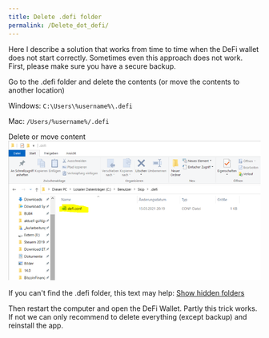 ```yaml
---
title: Delete .defi folder
permalink: /Delete_dot_defi/
---
```


Here I describe a solution that works from time to time when the DeFi wallet does not start correctly. Sometimes even this approach does not work. First, please make sure you have a secure backup.

Go to the .defi folder and delete the contents (or move the contents to another location)

Windows: `C:\Users\%username%\.defi`

Mac: `/Users/%username%/.defi`

Delete or move content
![Delete or move content](./../media/210318_1607.png)

If you can't find the .defi folder, this text may help: [Show hidden folders](./Show_hidden_folders.md)

Then restart the computer and open the DeFi Wallet. Partly this trick works. If not we can only recommend to delete everything (except backup) and reinstall the app.
